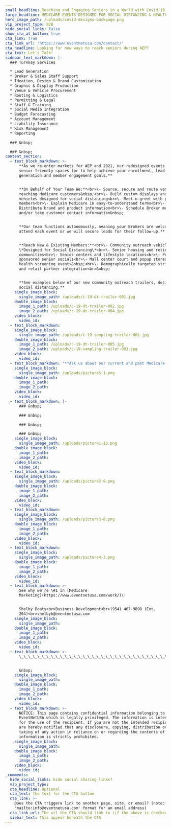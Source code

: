 ```yaml
---
small_headline: Reaching and Engaging Seniors in a World with Covid-19
large_headline: MEDICARE EVENTS DESIGNED FOR SOCIAL DISTANCING & HEALTH SAFETY
hero_image_path: /uploads/covid-designs-backpage.png
vip_project_type: B2B
hide_social_links: false
show_cta_at_bottom: true
cta_link: true
cta_link_url: 'https://www.eventnetusa.com/contact/'
cta_headline: Looking for new ways to reach seniors during AEP?
cta_text: Let's Talk!
sidebar_text_markdown: |-
  ### Turnkey Services

  * Lead Generation
  * Broker & Sales Staff Support
  * Ideation, Design & Brand Customization
  * Graphic & Display Production
  * Venue & Vehicle Procurement
  * Routing & Logistics
  * Permitting & Legal
  * Staff & Training
  * Social Media Integration
  * Budget Forecasting
  * Account Management
  * Liability Insurance
  * Risk Management
  * Reporting

  ### &nbsp;

  ### &nbsp;
content_section:
  - text_block_markdown: >-
      **As we re-enter markets for AEP and 2021, our redesigned events create
      senior-friendly spaces for to help achieve your enrollment, lead
      generation and member engagement goals.**


      **On Behalf of Your Team We:**<br>\- Source, secure and route venues for
      reaching Medicare customers&nbsp;<br>\- Build custom displays and branded
      vehicles designed for social distancing<br>\- Meet-n-greet with potential
      members<br>\- Explain Medicare in easy-to-understand terms<br>\-
      Distribute brand and product information<br>\- Schedule Broker meetings
      and/or take customer contact information&nbsp;


      **Our team functions autonomously, meaning your Brokers are welcome to
      attend each event or we will secure leads for their follow-up.**


      **Reach New & Existing Members:**<br>\- Community outreach vehicles
      \*Designed for Social Distancing\*<br>\- Senior housing and retirement
      communities<br>\- Senior centers and lifestyle locations<br>\- Provider
      sponsored senior socials<br>\- Mall center court and popup stores<br>\-
      Health screening events&nbsp;<br>\- Demographically targeted strip malls
      and retail partner integration<br>&nbsp;


      **See examples below of our new community outreach trailers, designed for
      social distancing.**
    single_image_block:
      single_image_path: /uploads/c-19-dt-trailer-001.jpg
    double_image_block:
      image_1_path: /uploads/c-19-dt-trailer-002.jpg
      image_2_path: /uploads/c-19-dt-trailer-004.jpg
    video_block:
      video_id:
  - text_block_markdown:
    single_image_block:
      single_image_path: /uploads/c-19-sampling-trailer-001.jpg
    double_image_block:
      image_1_path: /uploads/c-19-dt-trailer-005.jpg
      image_2_path: /uploads/c-19-sampling-trailer-003.jpg
    video_block:
      video_id:
  - text_block_markdown: '**Ask us about our current and past Medicare programs\!**'
    single_image_block:
      single_image_path: /uploads/picture5-1.png
    double_image_block:
      image_1_path:
      image_2_path:
    video_block:
      video_id:
  - text_block_markdown: |-
      ### &nbsp;

      ### &nbsp;

      ### &nbsp;

      ### &nbsp;
    single_image_block:
      single_image_path: /uploads/picture1-15.png
    double_image_block:
      image_1_path:
      image_2_path:
    video_block:
      video_id:
  - text_block_markdown:
    single_image_block:
      single_image_path: /uploads/picture2-9.png
    double_image_block:
      image_1_path:
      image_2_path:
    video_block:
      video_id:
  - text_block_markdown:
    single_image_block:
      single_image_path: /uploads/picture3-8.png
    double_image_block:
      image_1_path:
      image_2_path:
    video_block:
      video_id:
  - text_block_markdown:
    single_image_block:
      single_image_path: /uploads/picture4-3.png
    double_image_block:
      image_1_path:
      image_2_path:
    video_block:
      video_id:
  - text_block_markdown: >-
      See why we're \#1 in [Medicare
      Marketing](https://www.eventnetusa.com/work/)\!


      Shelby Beaty<br>Business Development<br>(954) 467-9898 (Ext.
      204)<br>shelbyb@eventnetusa.com
    single_image_block:
      single_image_path:
    double_image_block:
      image_1_path:
      image_2_path:
    video_block:
      video_id:
  - text_block_markdown: >-
      \_\_\_\_\_\_\_\_\_\_\_\_\_\_\_\_\_\_\_\_\_\_\_\_\_\_\_\_\_\_\_\_\_\_\_\_\_\_\_\_\_\_\_\_\_\_\_\_\_\_\_\_\_\_\_\_\_\_\_\_\_\_\_\_\_\_\_\_\_\_\_\_\_\_\_\_\_\_\_\_\_\_\_


      &nbsp;
    single_image_block:
      single_image_path:
    double_image_block:
      image_1_path:
      image_2_path:
    video_block:
      video_id:
  - text_block_markdown: >-
      NOTICE: This page contains confidential information belonging to
      EventNetUSA which is legally privileged. The information is intended only
      for the use of the recipient. If you are not the intended recipient, you
      are hereby notified that any disclosure, copying, distribution or the
      taking of any action in reliance on or regarding the contents of this
      information is strictly prohibited.
    single_image_block:
      single_image_path:
    double_image_block:
      image_1_path:
      image_2_path:
    video_block:
      video_id:
_comments:
  hide_social_links: hide social sharing links?
  vip_project_type:
  cta_headline: Optional
  cta_text: the text for the CTA button
  cta_link: >-
    Does the CTA triggera link to another page, site, or email? (note: use
    'mailto:info@eventnetusa.com' format for an email address)
  cta_link_url: The url the CTA should link to (if the above is checked)
  siebar_text: This appear beneath the CTA
---
```

